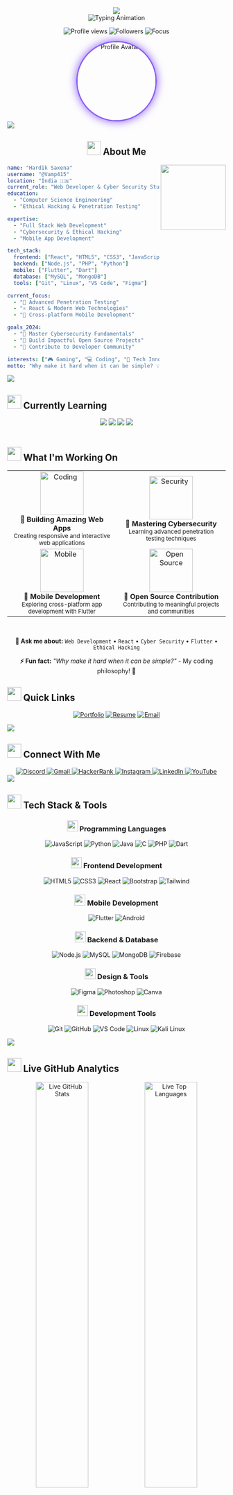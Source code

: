 <!-- Modern Gradient Header -->
<div align="center">
  <img src="https://capsule-render.vercel.app/api?type=waving&color=gradient&customColorList=6,11,20&height=200&section=header&text=Hardik%20Saxena&fontSize=42&fontColor=fff&animation=twinkling&fontAlignY=32&desc=Web%20Developer%20%7C%20Cyber%20Security%20Student&descAlignY=51&descAlign=50" />
</div>

<div align="center">
  
  <!-- Enhanced Typing Animation with Cyber Theme -->
  <img src="https://readme-typing-svg.herokuapp.com?font=JetBrains+Mono&size=28&duration=3000&pause=1000&color=8B5CF6&center=true&vCenter=true&multiline=true&width=800&height=100&lines=%F0%9F%91%8B+Welcome+to+my+Digital+Universe;%F0%9F%9A%80+Crafting+Code+%26+Securing+Cyberspace;%F0%9F%92%9C+Let's+Build+Something+Amazing!" alt="Typing Animation" />
  
  <!-- Modern Profile Stats -->
  <p align="center">
    <img src="https://komarev.com/ghpvc/?username=vamp415&label=Profile%20Views&color=8b5cf6&style=for-the-badge&labelColor=1e1b4b" alt="Profile views" />
    <img src="https://img.shields.io/github/followers/Vamp415?logo=github&style=for-the-badge&color=8b5cf6&labelColor=1e1b4b&logoColor=white" alt="Followers" />
    <img src="https://img.shields.io/badge/Focus-Cyber%20Security-8b5cf6?style=for-the-badge&labelColor=1e1b4b" alt="Focus" />
  </p>
  
  <!-- Glowing Avatar with Cyber Border -->
  <img src="https://github.com/Vamp415.png" alt="Profile Avatar" width="180" height="180" style="border-radius: 50%; border: 3px solid #8b5cf6; box-shadow: 0 0 20px #8b5cf6;" />
  
</div>

<!-- Modern Gradient Divider -->
<img src="https://capsule-render.vercel.app/api?type=rect&color=gradient&customColorList=6,11,20&height=2&section=divider" />

<br>

<div align="center">
  
  ## <img src="https://media2.giphy.com/media/QssGEmpkyEOhBCb7e1/giphy.gif?cid=ecf05e47a0n3gi1bfqntqmob8g9aid1oyj2wr3ds3mg700bl&rid=giphy.gif" width="32"> About Me
  
  <img align="right" height="150" src="https://raw.githubusercontent.com/abhisheknaiidu/abhisheknaiidu/master/code.gif" />
  
  <div align="left">
  
  ```yaml
  name: "Hardik Saxena"
  username: "@Vamp415"
  location: "India 🇮🇳"
  current_role: "Web Developer & Cyber Security Student"
  education: 
    - "Computer Science Engineering"
    - "Ethical Hacking & Penetration Testing"
  
  expertise:
    - "Full Stack Web Development"
    - "Cybersecurity & Ethical Hacking"
    - "Mobile App Development"
  
  tech_stack:
    frontend: ["React", "HTML5", "CSS3", "JavaScript"]
    backend: ["Node.js", "PHP", "Python"]
    mobile: ["Flutter", "Dart"]
    database: ["MySQL", "MongoDB"]
    tools: ["Git", "Linux", "VS Code", "Figma"]
  
  current_focus:
    - "🔐 Advanced Penetration Testing"
    - "⚛️ React & Modern Web Technologies"
    - "📱 Cross-platform Mobile Development"
  
  goals_2024:
    - "🎯 Master Cybersecurity Fundamentals"
    - "🚀 Build Impactful Open Source Projects"
    - "🌟 Contribute to Developer Community"
  
  interests: ["🎮 Gaming", "💻 Coding", "🔬 Tech Innovation"]
  motto: "Why make it hard when it can be simple? 💡"
  ```
  
  </div>
  
</div>

<!-- Modern Gradient Divider -->
<img src="https://capsule-render.vercel.app/api?type=rect&color=gradient&customColorList=6,11,20&height=2&section=divider" />

<br>

## <img src="https://media.giphy.com/media/WUlplcMpOCEmTGBtBW/giphy.gif" width="32"> Currently Learning

<div align="center">
  
  <img src="https://img.shields.io/badge/🔐%20Ethical%20Hacking-8b5cf6?style=for-the-badge&logo=kali-linux&logoColor=white&labelColor=1e1b4b" />
  <img src="https://img.shields.io/badge/⚛️%20Advanced%20React-8b5cf6?style=for-the-badge&logo=react&logoColor=white&labelColor=1e1b4b" />
  <img src="https://img.shields.io/badge/📱%20Flutter%20Development-8b5cf6?style=for-the-badge&logo=flutter&logoColor=white&labelColor=1e1b4b" />
  <img src="https://img.shields.io/badge/🔥%20Penetration%20Testing-8b5cf6?style=for-the-badge&logo=hackthebox&logoColor=white&labelColor=1e1b4b" />
  
</div>

<br>

## <img src="https://media.giphy.com/media/iY8CRBdQXODJSCERIr/giphy.gif" width="32"> What I'm Working On

<div align="center">
  
  <table>
    <tr>
      <td align="center" width="50%">
        <img src="https://media.giphy.com/media/SWoSkN6DxTszqIKEqv/giphy.gif" alt="Coding" width="100">
        <br><strong>🚀 Building Amazing Web Apps</strong>
        <br><sub>Creating responsive and interactive web applications</sub>
      </td>
      <td align="center" width="50%">
        <img src="https://media.giphy.com/media/26tn33aiTi1jkl6H6/giphy.gif" alt="Security" width="100">
        <br><strong>🔐 Mastering Cybersecurity</strong>
        <br><sub>Learning advanced penetration testing techniques</sub>
      </td>
    </tr>
    <tr>
      <td align="center" width="50%">
        <img src="https://media.giphy.com/media/du3J3cXyzhj75IOgvA/giphy.gif" alt="Mobile" width="100">
        <br><strong>📱 Mobile Development</strong>
        <br><sub>Exploring cross-platform app development with Flutter</sub>
      </td>
      <td align="center" width="50%">
        <img src="https://media.giphy.com/media/kH1DBkPNyZPOk0BxrM/giphy.gif" alt="Open Source" width="100">
        <br><strong>🌟 Open Source Contribution</strong>
        <br><sub>Contributing to meaningful projects and communities</sub>
      </td>
    </tr>
  </table>
  
  <br>
  
  **💬 Ask me about:** `Web Development` • `React` • `Cyber Security` • `Flutter` • `Ethical Hacking`
  
  **⚡ Fun fact:** *"Why make it hard when it can be simple?"* - My coding philosophy! 🎯
  
</div>

## <img src="https://media.giphy.com/media/LnQjpWaON8nhr21vNW/giphy.gif" width="32"> Quick Links

<div align="center">
  
  [![Portfolio](https://img.shields.io/badge/🌐%20Portfolio-8b5cf6?style=for-the-badge&logo=vercel&logoColor=white&labelColor=1e1b4b)](https://ogvamp-hardik-portfolio.netlify.app/)
  [![Resume](https://img.shields.io/badge/📄%20Resume-8b5cf6?style=for-the-badge&logo=adobeacrobatreader&logoColor=white&labelColor=1e1b4b)](https://ogvamp-hardik-portfolio.netlify.app/)
  [![Email](https://img.shields.io/badge/📧%20Email-8b5cf6?style=for-the-badge&logo=gmail&logoColor=white&labelColor=1e1b4b)](mailto:vchs415@gmail.com)
  
</div>

<!-- Modern Gradient Divider -->
<img src="https://capsule-render.vercel.app/api?type=rect&color=gradient&customColorList=6,11,20&height=2&section=divider" />

<br>

## <img src="https://media.giphy.com/media/LnQjpWaON8nhr21vNW/giphy.gif" width="32"> Connect With Me

<div align="center">
  
  <a href="https://discord.com/">
    <img src="https://img.shields.io/badge/Discord-8b5cf6?style=for-the-badge&logo=discord&logoColor=white&labelColor=1e1b4b" alt="Discord" />
  </a>
  <a href="mailto:vchs415@gmail.com">
    <img src="https://img.shields.io/badge/Gmail-8b5cf6?style=for-the-badge&logo=gmail&logoColor=white&labelColor=1e1b4b" alt="Gmail" />
  </a>
  <a href="https://www.hackerrank.com/">
    <img src="https://img.shields.io/badge/HackerRank-8b5cf6?style=for-the-badge&logo=hackerrank&logoColor=white&labelColor=1e1b4b" alt="HackerRank" />
  </a>
  <a href="https://www.instagram.com/">
    <img src="https://img.shields.io/badge/Instagram-8b5cf6?style=for-the-badge&logo=instagram&logoColor=white&labelColor=1e1b4b" alt="Instagram" />
  </a>
  <a href="https://www.linkedin.com/">
    <img src="https://img.shields.io/badge/LinkedIn-8b5cf6?style=for-the-badge&logo=linkedin&logoColor=white&labelColor=1e1b4b" alt="LinkedIn" />
  </a>
  <a href="https://www.youtube.com/">
    <img src="https://img.shields.io/badge/YouTube-8b5cf6?style=for-the-badge&logo=youtube&logoColor=white&labelColor=1e1b4b" alt="YouTube" />
  </a>
  
</div>

<!-- Modern Gradient Divider -->
<img src="https://capsule-render.vercel.app/api?type=rect&color=gradient&customColorList=6,11,20&height=2&section=divider" />

<br>

## <img src="https://media2.giphy.com/media/QssGEmpkyEOhBCb7e1/giphy.gif?cid=ecf05e47a0n3gi1bfqntqmob8g9aid1oyj2wr3ds3mg700bl&rid=giphy.gif" width="32"> Tech Stack & Tools

<div align="center">

### <img src="https://media.giphy.com/media/WUlplcMpOCEmTGBtBW/giphy.gif" width="25"> Programming Languages
<p>
  <img src="https://img.shields.io/badge/JavaScript-8b5cf6?style=for-the-badge&logo=javascript&logoColor=white&labelColor=1e1b4b" alt="JavaScript"/>
  <img src="https://img.shields.io/badge/Python-8b5cf6?style=for-the-badge&logo=python&logoColor=white&labelColor=1e1b4b" alt="Python"/>
  <img src="https://img.shields.io/badge/Java-8b5cf6?style=for-the-badge&logo=openjdk&logoColor=white&labelColor=1e1b4b" alt="Java"/>
  <img src="https://img.shields.io/badge/C-8b5cf6?style=for-the-badge&logo=c&logoColor=white&labelColor=1e1b4b" alt="C"/>
  <img src="https://img.shields.io/badge/PHP-8b5cf6?style=for-the-badge&logo=php&logoColor=white&labelColor=1e1b4b" alt="PHP"/>
  <img src="https://img.shields.io/badge/Dart-8b5cf6?style=for-the-badge&logo=dart&logoColor=white&labelColor=1e1b4b" alt="Dart"/>
</p>

### <img src="https://media.giphy.com/media/SWoSkN6DxTszqIKEqv/giphy.gif" width="25"> Frontend Development
<p>
  <img src="https://img.shields.io/badge/HTML5-8b5cf6?style=for-the-badge&logo=html5&logoColor=white&labelColor=1e1b4b" alt="HTML5"/>
  <img src="https://img.shields.io/badge/CSS3-8b5cf6?style=for-the-badge&logo=css3&logoColor=white&labelColor=1e1b4b" alt="CSS3"/>
  <img src="https://img.shields.io/badge/React-8b5cf6?style=for-the-badge&logo=react&logoColor=white&labelColor=1e1b4b" alt="React"/>
  <img src="https://img.shields.io/badge/Bootstrap-8b5cf6?style=for-the-badge&logo=bootstrap&logoColor=white&labelColor=1e1b4b" alt="Bootstrap"/>
  <img src="https://img.shields.io/badge/Tailwind_CSS-8b5cf6?style=for-the-badge&logo=tailwind-css&logoColor=white&labelColor=1e1b4b" alt="Tailwind"/>
</p>

### <img src="https://media.giphy.com/media/du3J3cXyzhj75IOgvA/giphy.gif" width="25"> Mobile Development
<p>
  <img src="https://img.shields.io/badge/Flutter-8b5cf6?style=for-the-badge&logo=flutter&logoColor=white&labelColor=1e1b4b" alt="Flutter"/>
  <img src="https://img.shields.io/badge/Android-8b5cf6?style=for-the-badge&logo=android&logoColor=white&labelColor=1e1b4b" alt="Android"/>
</p>

### <img src="https://media.giphy.com/media/26tn33aiTi1jkl6H6/giphy.gif" width="25"> Backend & Database
<p>
  <img src="https://img.shields.io/badge/Node.js-8b5cf6?style=for-the-badge&logo=node.js&logoColor=white&labelColor=1e1b4b" alt="Node.js"/>
  <img src="https://img.shields.io/badge/MySQL-8b5cf6?style=for-the-badge&logo=mysql&logoColor=white&labelColor=1e1b4b" alt="MySQL"/>
  <img src="https://img.shields.io/badge/MongoDB-8b5cf6?style=for-the-badge&logo=mongodb&logoColor=white&labelColor=1e1b4b" alt="MongoDB"/>
  <img src="https://img.shields.io/badge/Firebase-8b5cf6?style=for-the-badge&logo=firebase&logoColor=white&labelColor=1e1b4b" alt="Firebase"/>
</p>

### <img src="https://media.giphy.com/media/kH1DBkPNyZPOk0BxrM/giphy.gif" width="25"> Design & Tools
<p>
  <img src="https://img.shields.io/badge/Figma-8b5cf6?style=for-the-badge&logo=figma&logoColor=white&labelColor=1e1b4b" alt="Figma"/>
  <img src="https://img.shields.io/badge/Adobe_Photoshop-8b5cf6?style=for-the-badge&logo=adobe-photoshop&logoColor=white&labelColor=1e1b4b" alt="Photoshop"/>
  <img src="https://img.shields.io/badge/Canva-8b5cf6?style=for-the-badge&logo=canva&logoColor=white&labelColor=1e1b4b" alt="Canva"/>
</p>

### <img src="https://media.giphy.com/media/kdFc8fubgS31b8DsVu/giphy.gif" width="25"> Development Tools
<p>
  <img src="https://img.shields.io/badge/Git-8b5cf6?style=for-the-badge&logo=git&logoColor=white&labelColor=1e1b4b" alt="Git"/>
  <img src="https://img.shields.io/badge/GitHub-8b5cf6?style=for-the-badge&logo=github&logoColor=white&labelColor=1e1b4b" alt="GitHub"/>
  <img src="https://img.shields.io/badge/VS_Code-8b5cf6?style=for-the-badge&logo=visual-studio-code&logoColor=white&labelColor=1e1b4b" alt="VS Code"/>
  <img src="https://img.shields.io/badge/Linux-8b5cf6?style=for-the-badge&logo=linux&logoColor=white&labelColor=1e1b4b" alt="Linux"/>
  <img src="https://img.shields.io/badge/Kali_Linux-8b5cf6?style=for-the-badge&logo=kali-linux&logoColor=white&labelColor=1e1b4b" alt="Kali Linux"/>
</p>

</div>

<!-- Modern Gradient Divider -->
<img src="https://capsule-render.vercel.app/api?type=rect&color=gradient&customColorList=6,11,20&height=2&section=divider" />

<br>

## <img src="https://media.giphy.com/media/iY8CRBdQXODJSCERIr/giphy.gif" width="32"> Live GitHub Analytics

<div align="center">
  
  <!-- Real-time GitHub Stats with all-time data -->
  <img width="49%" src="https://github-readme-stats.vercel.app/api?username=Vamp415&show_icons=true&theme=tokyonight&bg_color=1e1b4b&title_color=8b5cf6&text_color=ffffff&icon_color=8b5cf6&border_color=8b5cf6&border_radius=10&count_private=true&include_all_commits=true&show_owner=true" alt="Live GitHub Stats" />
  <img width="49%" src="https://github-readme-stats.vercel.app/api/top-langs/?username=Vamp415&theme=tokyonight&bg_color=1e1b4b&title_color=8b5cf6&text_color=ffffff&border_color=8b5cf6&border_radius=10&layout=compact&count_private=true&include_all_commits=true&langs_count=8" alt="Live Top Languages" />
  
</div>

<br>

<div align="center">
  
  <!-- Live Streak Stats with detailed metrics -->
  <img width="90%" src="https://streak-stats.demolab.com/?user=Vamp415&theme=tokyonight&background=1e1b4b&ring=8b5cf6&fire=8b5cf6&currStreakLabel=8b5cf6&sideLabels=ffffff&currStreakNum=ffffff&dates=ffffff&sideNums=ffffff&border=8b5cf6&stroke=8b5cf6&border_radius=10&date_format=M%20j%5B%2C%20Y%5D" alt="Live GitHub Streak" />
  
</div>

<br>

<div align="center">
  
  <!-- Comprehensive GitHub Metrics -->
  <img width="49%" src="https://github-readme-stats.vercel.app/api?username=Vamp415&show_icons=true&theme=tokyonight&bg_color=1e1b4b&title_color=8b5cf6&text_color=ffffff&icon_color=8b5cf6&border_color=8b5cf6&border_radius=10&count_private=true&include_all_commits=true&show=reviews,discussions_started,discussions_answered,prs_merged,prs_merged_percentage" alt="Detailed GitHub Metrics" />
  <img width="49%" src="https://github-readme-stats.vercel.app/api/wakatime?username=Vamp415&theme=tokyonight&bg_color=1e1b4b&title_color=8b5cf6&text_color=ffffff&border_color=8b5cf6&border_radius=10&layout=compact" alt="Coding Time Stats" />
  
</div>

<br>

<div align="center">
  
  <!-- All-time Trophies with comprehensive achievements -->
  <img width="90%" src="https://github-profile-trophy.vercel.app/?username=Vamp415&theme=tokyonight&no-frame=true&no-bg=false&margin-w=4&column=7&title=Stars,Followers,Commits,Repositories,MultipleLang,PullRequest,Issues,Reviews,Organizations" alt="Live GitHub Trophies" />
  
</div>

<br>

<div align="center">
  
  <!-- Live Activity Graph with historical data -->
  <img width="90%" src="https://github-readme-activity-graph.vercel.app/graph?username=Vamp415&custom_title=Live%20Contribution%20Activity%20(All%20Time)&bg_color=1e1b4b&color=8b5cf6&line=8b5cf6&point=ffffff&area_color=8b5cf6&title_color=ffffff&area=true&border_radius=10&days=365" alt="Live GitHub Activity Graph" />
  
</div>

<br>

<div align="center">
  
  <!-- Additional Live Metrics -->
  <img width="32%" src="https://github-readme-stats.vercel.app/api/pin/?username=Vamp415&repo=Vamp415&theme=tokyonight&bg_color=1e1b4b&title_color=8b5cf6&text_color=ffffff&icon_color=8b5cf6&border_color=8b5cf6&border_radius=10" alt="Profile Repo Stats" />
  <img width="32%" src="https://github-readme-stats.vercel.app/api?username=Vamp415&show_icons=true&theme=tokyonight&bg_color=1e1b4b&title_color=8b5cf6&text_color=ffffff&icon_color=8b5cf6&border_color=8b5cf6&border_radius=10&count_private=true&include_all_commits=true&show=prs_merged,prs_merged_percentage" alt="PR Stats" />
  <img width="32%" src="https://github-readme-stats.vercel.app/api?username=Vamp415&show_icons=true&theme=tokyonight&bg_color=1e1b4b&title_color=8b5cf6&text_color=ffffff&icon_color=8b5cf6&border_color=8b5cf6&border_radius=10&count_private=true&include_all_commits=true&show=reviews,discussions_started" alt="Community Stats" />
  
</div>

<br>

<div align="center">
  
  <!-- Real-time Commit Calendar -->
  <img src="https://ghchart.rshah.org/8b5cf6/Vamp415" alt="Live Commit Calendar" width="90%" />
  
</div>

<br>

<!-- Enhanced Snake Animation -->
<div align="center">
  
  <picture>
    <source media="(prefers-color-scheme: dark)" srcset="https://raw.githubusercontent.com/Vamp415/Vamp415/output/github-contribution-grid-snake-dark.svg">
    <source media="(prefers-color-scheme: light)" srcset="https://raw.githubusercontent.com/Vamp415/Vamp415/output/github-contribution-grid-snake.svg">
    <img alt="github contribution grid snake animation" src="https://raw.githubusercontent.com/Vamp415/Vamp415/output/github-contribution-grid-snake.svg">
  </picture>
  
</div>

<!-- Modern Gradient Divider -->
<img src="https://capsule-render.vercel.app/api?type=rect&color=gradient&customColorList=6,11,20&height=2&section=divider" />

<br>

## <img src="https://media.giphy.com/media/LnQjpWaON8nhr21vNW/giphy.gif" width="32"> Support My Journey

<div align="center">
  
  <img src="https://media.giphy.com/media/ZVik7pBtu9dNS/giphy.gif" width="50">
  
  **If you find my work helpful and want to support my coding journey** ☕
  
  <br>
  
  <a href="https://www.buymeacoffee.com/vamp415" target="_blank">
    <img src="https://img.shields.io/badge/☕%20Buy%20Me%20A%20Coffee-8b5cf6?style=for-the-badge&logo=buy-me-a-coffee&logoColor=white&labelColor=1e1b4b" alt="Buy Me A Coffee" />
  </a>
  
  <br><br>
  
  **Your support helps me:**
  - 🚀 Build more amazing projects
  - 📚 Learn new technologies
  - 🌟 Contribute to open source
  - ☕ Stay caffeinated while coding!
  
</div>

<br>

<!-- Enhanced Footer with Gradient Wave -->
<div align="center">
  
  <img src="https://capsule-render.vercel.app/api?type=waving&color=gradient&customColorList=6,11,20&height=120&section=footer&text=Thanks%20for%20visiting!&fontSize=24&fontColor=fff&animation=twinkling&fontAlignY=75" />
  
</div>

<!-- Modern Call to Action -->
<div align="center">
  
  ### <img src="https://media.giphy.com/media/LnQjpWaON8nhr21vNW/giphy.gif" width="25"> Show some ❤️ by starring my repositories!
  
  <img src="https://img.shields.io/badge/Made%20with-❤️-8b5cf6?style=for-the-badge&labelColor=1e1b4b" alt="Made with Love" />
  <img src="https://img.shields.io/badge/Powered%20by-☕-8b5cf6?style=for-the-badge&labelColor=1e1b4b" alt="Powered by Coffee" />
  <img src="https://img.shields.io/badge/Built%20with-🔥-8b5cf6?style=for-the-badge&labelColor=1e1b4b" alt="Built with Passion" />
  
  <br><br>
  
  **🌟 "Code is like humor. When you have to explain it, it's bad." - Cory House**
  
</div>

<!-- Profile Views Counter -->
<div align="center">
  <br>
  <img src="https://komarev.com/ghpvc/?username=vamp415&label=Profile%20Views&color=8b5cf6&style=flat-square&labelColor=1e1b4b" alt="Profile Views" />
</div>

